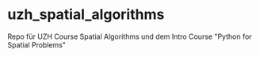 # uzh_spatial_algorithms

Repo für UZH Course Spatial Algorithms und dem Intro Course "Python for Spatial Problems"